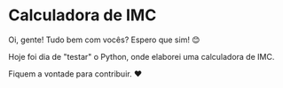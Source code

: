 # Calculadora de IMC 
Oi, gente! Tudo bem com vocês? Espero que sim!  😊   

Hoje foi dia de "testar" o Python, onde elaborei uma calculadora de IMC.  

 Fiquem a vontade para contribuir. ❤️



